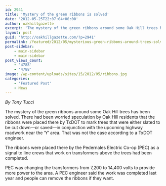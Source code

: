 ```yaml
---
id: 2941
title: 'Mystery of the green ribbons is solved'
date: '2012-05-25T22:07:04+00:00'
author: oakhillgazette
excerpt: 'The mystery of the green ribbons around some Oak Hill trees has been solved. There had been worried speculation by Oak Hill residents that the ribbons were placed there by TxDOT to mark trees that were either slated to be cut down—or saved—in conjunction with the upcoming highway roadwork near the ‘Y’ area. That was not the case according to a TxDOT engineer.'
layout: post
guid: 'http://oakhillgazette.com/?p=2941'
permalink: /featured/2012/05/mysterious-green-ribbons-around-trees-solved/
post-sidebar:
    - main-sidebar
    - main-sidebar
post_views_count:
    - '4788'
    - '4788'
image: /wp-content/uploads/sites/15/2012/05/ribbons.jpg
categories:
    - 'Featured Post'
    - News
---
```


*By Tony Tucci*

The mystery of the green ribbons around some Oak Hill trees has been solved. There had been worried speculation by Oak Hill residents that the ribbons were placed there by TxDOT to mark trees that were either slated to be cut down—or saved—in conjunction with the upcoming highway roadwork near the ‘Y’ area. That was not the case according to a TxDOT engineer.

The ribbons were placed there by the Pedernales Electric Co-op (PEC) as a signal to line crews that work on transformers above the trees had been completed.

PEC was changing the transformers from 7,200 to 14,400 volts to provide more power to the area. A PEC engineer said the work was completed last year and people can remove the ribbons if they want.